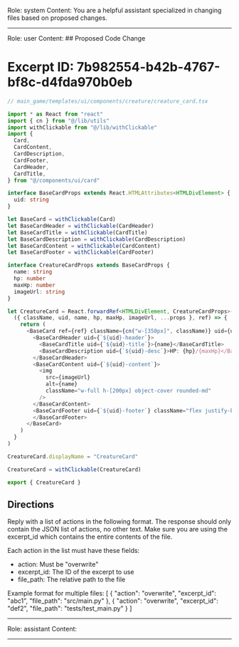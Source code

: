 Role: system
Content: You are a helpful assistant specialized in changing files based on proposed changes.
__________________
Role: user
Content: ## Proposed Code Change
# Excerpt ID: 7b982554-b42b-4767-bf8c-d4fda970b0eb
```typescript
// main_game/templates/ui/components/creature/creature_card.tsx

import * as React from "react"
import { cn } from "@/lib/utils"
import withClickable from "@/lib/withClickable"
import {
  Card,
  CardContent,
  CardDescription,
  CardFooter,
  CardHeader,
  CardTitle,
} from "@/components/ui/card"

interface BaseCardProps extends React.HTMLAttributes<HTMLDivElement> {
  uid: string
}

let BaseCard = withClickable(Card)
let BaseCardHeader = withClickable(CardHeader)
let BaseCardTitle = withClickable(CardTitle)
let BaseCardDescription = withClickable(CardDescription)
let BaseCardContent = withClickable(CardContent)
let BaseCardFooter = withClickable(CardFooter)

interface CreatureCardProps extends BaseCardProps {
  name: string
  hp: number
  maxHp: number
  imageUrl: string
}

let CreatureCard = React.forwardRef<HTMLDivElement, CreatureCardProps>(
  ({ className, uid, name, hp, maxHp, imageUrl, ...props }, ref) => {
    return (
      <BaseCard ref={ref} className={cn("w-[350px]", className)} uid={uid} {...props}>
        <BaseCardHeader uid={`${uid}-header`}>
          <BaseCardTitle uid={`${uid}-title`}>{name}</BaseCardTitle>
          <BaseCardDescription uid={`${uid}-desc`}>HP: {hp}/{maxHp}</BaseCardDescription>
        </BaseCardHeader>
        <BaseCardContent uid={`${uid}-content`}>
          <img
            src={imageUrl}
            alt={name}
            className="w-full h-[200px] object-cover rounded-md"
          />
        </BaseCardContent>
        <BaseCardFooter uid={`${uid}-footer`} className="flex justify-between">
        </BaseCardFooter>
      </BaseCard>
    )
  }
)

CreatureCard.displayName = "CreatureCard"

CreatureCard = withClickable(CreatureCard)

export { CreatureCard }
```

## Directions
Reply with a list of actions in the following format. The response should only contain the JSON list of actions, no other text.
Make sure you are using the excerpt_id which contains the entire contents of the file.

Each action in the list must have these fields:
- action: Must be "overwrite"
- excerpt_id: The ID of the excerpt to use
- file_path: The relative path to the file

Example format for multiple files:
[
    {
        "action": "overwrite",
        "excerpt_id": "abc1",
        "file_path": "src/main.py"
    },
    {
        "action": "overwrite",
        "excerpt_id": "def2",
        "file_path": "tests/test_main.py"
    }
]
__________________
Role: assistant
Content: 
__________________
